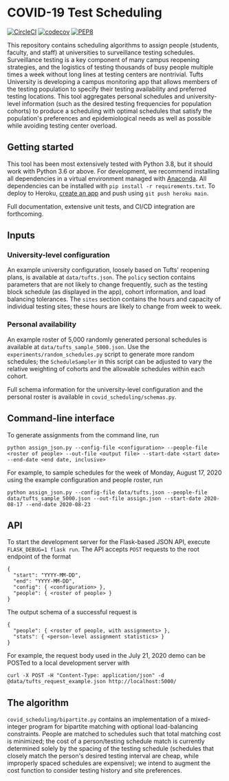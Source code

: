 # COVID-19 Test Scheduling
[![CircleCI](https://circleci.com/gh/mggg/covid-scheduling.svg?style=svg)](https://circleci.com/gh/mggg/covid-scheduling)
[![codecov](https://codecov.io/gh/mggg/covid-scheduling/branch/main/graph/badge.svg)](https://codecov.io/gh/mggg/covid-scheduling)
[![PEP8](https://img.shields.io/badge/code%20style-pep8-orange.svg)](https://www.python.org/dev/peps/pep-0008/)

This repository contains scheduling algorithms to assign people (students, faculty, and staff) at universities to surveillance testing schedules. Surveillance testing is a key component of many campus reopening strategies, and the logistics of testing thousands of busy people multiple times a week without long lines at testing centers are nontrivial. Tufts University is developing a campus monitoring app that allows members of the testing population to specify their testing availability and preferred testing locations. This tool aggregates personal schedules and university-level information (such as the desired testing frequencies for population cohorts) to produce a scheduling with optimal schedules that satisfy the population's preferences and epidemiological needs as well as possible while avoiding testing center overload.

## Getting started
This tool has been most extensively tested with Python 3.8, but it should work with Python 3.6 or above. For development, we recommend installing all dependencies in a virtual environment managed with [Anaconda](https://www.anaconda.com/). All dependencies can be installed with `pip install -r requirements.txt`. To deploy to Heroku, [create an app](https://devcenter.heroku.com/articles/creating-apps) and push using `git push heroku main`.

Full documentation, extensive unit tests, and CI/CD integration are forthcoming.

## Inputs
### University-level configuration
An example university configuration, loosely based on Tufts' reopening plans, is available at `data/tufts.json`. The `policy` section contains parameters that are not likely to change frequently, such as the testing block schedule (as displayed in the app), cohort information, and load balancing tolerances. The `sites` section contains the hours and capacity of individual testing sites; these hours are likely to change from week to week.

### Personal availability
An example roster of 5,000 randomly generated personal schedules is available at `data/tufts_sample_5000.json`. Use the `experiments/random_schedules.py` script to generate more random schedules; the `ScheduleSampler` in this script can be adjusted to vary the relative weighting of cohorts and the allowable schedules within each cohort.

Full schema information for the university-level configuration and the personal roster is available in `covid_scheduling/schemas.py`.

## Command-line interface
To generate assignments from the command line, run

```
python assign_json.py --config-file <configuration> --people-file <roster of people> --out-file <output file> --start-date <start date> --end-date <end date, inclusive>
```

For example, to sample schedules for the week of Monday, August 17, 2020 using the example configuration and people roster, run
```
python assign_json.py --config-file data/tufts.json --people-file data/tufts_sample_5000.json --out-file assign.json --start-date 2020-08-17 --end-date 2020-08-23
```

## API
To start the development server for the Flask-based JSON API, execute `FLASK_DEBUG=1 flask run`. The API accepts `POST` requests to the root endpoint of the format
```
{
  "start": "YYYY-MM-DD",
  "end": "YYYY-MM-DD",
  "config": { <configuration> },
  "people": { <roster of people> }
}
```

The output schema of a successful request is
```
{
  "people": { <roster of people, with assignments> },
  "stats": { <person-level assignment statistics> }
}
```

For example, the request body used in the July 21, 2020 demo can be POSTed to a local development server with
```
curl -X POST -H "Content-Type: application/json" -d @data/tufts_request_example.json http://localhost:5000/
```

## The algorithm
`covid_scheduling/bipartite.py` contains an implementation of a mixed-integer program for bipartite matching with optional load-balancing constraints. People are matched to schedules such that total matching cost is minimized; the cost of a person/testing schedule match is currently determined solely by the spacing of the testing schedule (schedules that closely match the person's desired testing interval are cheap, while improperly spaced schedules are expensive); we intend to augment the cost function to consider testing history and site preferences.

